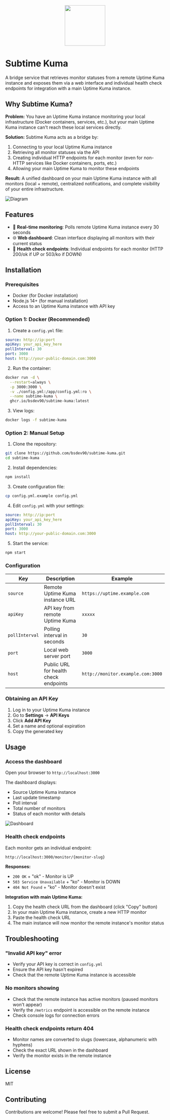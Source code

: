 <div align="center" width="100%">
    <img src="./public/logo.png" width="128" alt="" />
</div>

# Subtime Kuma

A bridge service that retrieves monitor statuses from a remote Uptime Kuma instance and exposes them via a web interface and individual health check endpoints for integration with a main Uptime Kuma instance.

## Why Subtime Kuma?

**Problem:** You have an Uptime Kuma instance monitoring your local infrastructure (Docker containers, services, etc.), but your main Uptime Kuma instance can't reach these local services directly.

**Solution:** Subtime Kuma acts as a bridge by:
1. Connecting to your local Uptime Kuma instance
2. Retrieving all monitor statuses via the API
3. Creating individual HTTP endpoints for each monitor (even for non-HTTP services like Docker containers, ports, etc.)
4. Allowing your main Uptime Kuma to monitor these endpoints

**Result:** A unified dashboard on your main Uptime Kuma instance with all monitors (local + remote), centralized notifications, and complete visibility of your entire infrastructure.

![Diagram](public/diagram.png)

## Features

- 🔄 **Real-time monitoring**: Polls remote Uptime Kuma instance every 30 seconds
- 🌐 **Web dashboard**: Clean interface displaying all monitors with their current status
- 🔗 **Health check endpoints**: Individual endpoints for each monitor (HTTP 200/ok if UP or 503/ko if DOWN)

## Installation

### Prerequisites

- Docker (for Docker installation)
- Node.js 14+ (for manual installation)
- Access to an Uptime Kuma instance with API key

### Option 1: Docker (Recommended)

1. Create a `config.yml` file:
```yaml
source: http://ip:port
apiKey: your_api_key_here
pollInterval: 30
port: 3000
host: http://your-public-domain.com:3000
```

2. Run the container:
```bash
docker run -d \
  --restart=always \
  -p 3000:3000 \
  -v ./config.yml:/app/config.yml:ro \
  --name subtime-kuma \
  ghcr.io/bsdev90/subtime-kuma:latest
```

3. View logs:
```bash
docker logs -f subtime-kuma
```

### Option 2: Manual Setup

1. Clone the repository:
```bash
git clone https://github.com/bsdev90/subtime-kuma.git
cd subtime-kuma
```

2. Install dependencies:
```bash
npm install
```

3. Create configuration file:
```bash
cp config.yml.example config.yml
```

4. Edit `config.yml` with your settings:
```yaml
source: http://ip:port
apiKey: your_api_key_here
pollInterval: 30
port: 3000
host: http://your-public-domain.com:3000
```

5. Start the service:
```bash
npm start
```

### Configuration

| Key | Description | Example |
|-----|-------------|---------|
| `source` | Remote Uptime Kuma instance URL | `https://uptime.example.com` |
| `apiKey` | API key from remote Uptime Kuma | `xxxxx` |
| `pollInterval` | Polling interval in seconds | `30` |
| `port` | Local web server port | `3000` |
| `host` | Public URL for health check endpoints | `http://monitor.example.com:3000` |

### Obtaining an API Key

1. Log in to your Uptime Kuma instance
2. Go to **Settings** → **API Keys**
3. Click **Add API Key**
4. Set a name and optional expiration
5. Copy the generated key

## Usage

### Access the dashboard

Open your browser to `http://localhost:3000`

The dashboard displays:
- Source Uptime Kuma instance
- Last update timestamp
- Poll interval
- Total number of monitors
- Status of each monitor with details

![Dashboard](public/dashboard_screenshot.png)

### Health check endpoints

Each monitor gets an individual endpoint:

```
http://localhost:3000/monitor/{monitor-slug}
```

**Responses:**
- `200 OK` + "ok" - Monitor is UP
- `503 Service Unavailable` + "ko" - Monitor is DOWN
- `404 Not Found` + "ko" - Monitor doesn't exist

**Integration with main Uptime Kuma:**

1. Copy the health check URL from the dashboard (click "Copy" button)
2. In your main Uptime Kuma instance, create a new HTTP monitor
3. Paste the health check URL
4. The main instance will now monitor the remote instance's monitor status

## Troubleshooting

### "Invalid API key" error

- Verify your API key is correct in `config.yml`
- Ensure the API key hasn't expired
- Check that the remote Uptime Kuma instance is accessible

### No monitors showing

- Check that the remote instance has active monitors (paused monitors won't appear)
- Verify the `/metrics` endpoint is accessible on the remote instance
- Check console logs for connection errors

### Health check endpoints return 404

- Monitor names are converted to slugs (lowercase, alphanumeric with hyphens)
- Check the exact URL shown in the dashboard
- Verify the monitor exists in the remote instance

## License

MIT

## Contributing

Contributions are welcome! Please feel free to submit a Pull Request.
